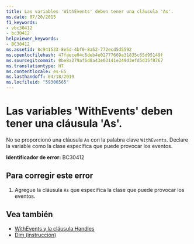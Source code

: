 ```yaml
---
title: Las variables 'WithEvents' deben tener una cláusula 'As'.
ms.date: 07/20/2015
f1_keywords:
- vbc30412
- bc30412
helpviewer_keywords:
- BC30412
ms.assetid: 8c941523-8e5d-4bf0-8a52-772ecd5d5592
ms.openlocfilehash: 47faece04c6deb4e02777669a31835c65d95149f
ms.sourcegitcommit: 0be8a279af6d8a43e03141e349d3efd5d35f8767
ms.translationtype: HT
ms.contentlocale: es-ES
ms.lasthandoff: 04/18/2019
ms.locfileid: "59306565"
---
```

# <a name="withevents-variables-must-have-an-as-clause"></a>Las variables 'WithEvents' deben tener una cláusula 'As'.
No se proporcionó una cláusula `As` con la palabra clave `WithEvents`. Declare la variable como la clase específica que puede provocar los eventos.  
  
 **Identificador de error:** BC30412  
  
## <a name="to-correct-this-error"></a>Para corregir este error  
  
1. Agregue la cláusula `As` que especifica la clase que puede provocar los eventos.  
  
## <a name="see-also"></a>Vea también

- [WithEvents y la cláusula Handles](~/docs/visual-basic/programming-guide/language-features/events/index.md#withevents-and-the-handles-clause)
- [Dim (instrucción)](../../visual-basic/language-reference/statements/dim-statement.md)
